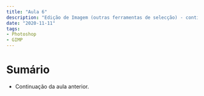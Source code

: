 ```yaml
---
title: "Aula 6"
description: "Edição de Imagem (outras ferramentas de selecção) - continuação"
date: "2020-11-11"
tags:
- Photoshop
- GIMP
---
```


# Sumário

- Continuação da aula anterior.

